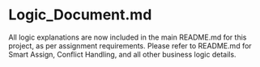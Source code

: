 # Logic_Document.md

All logic explanations are now included in the main README.md for this project, as per assignment requirements. Please refer to README.md for Smart Assign, Conflict Handling, and all other business logic details. 